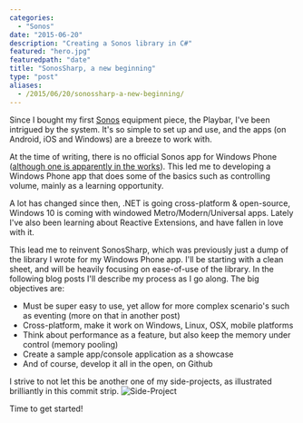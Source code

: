 ```yaml
---
categories:
  - "Sonos"
date: "2015-06-20"
description: "Creating a Sonos library in C#"
featured: "hero.jpg"
featuredpath: "date"
title: "SonosSharp, a new beginning"
type: "post"
aliases:
  - /2015/06/20/sonossharp-a-new-beginning/
---
```


Since I bought my first [Sonos](http://www.sonos.com/) equipment piece, the Playbar, I've been intrigued by the system. It's so simple to set up and use, and the apps (on Android, iOS and Windows) are a breeze to work with.

At the time of writing, there is no official Sonos app for Windows Phone ([although one is apparently in the works](http://www.windowscentral.com/sonos-app-windows-phone-private-beta-promised-no-eta-release-though)). This led me to developing a Windows Phone app that does some of the basics such as controlling volume, mainly as a learning opportunity. 

A lot has changed since then, .NET is going cross-platform & open-source, Windows 10 is coming with windowed Metro/Modern/Universal apps. Lately I've also been learning about Reactive Extensions, and have fallen in love with it.

This lead me to reinvent SonosSharp, which was previously just a dump of the library I wrote for my Windows Phone app. I'll be starting with a clean sheet, and will be heavily focusing on ease-of-use of the library. In the following blog posts I'll describe my process as I go along. The big objectives are:

 - Must be super easy to use, yet allow for more complex scenario's such as eventing (more on that in another post)
 - Cross-platform, make it work on Windows, Linux, OSX, mobile platforms
 - Think about performance as a feature, but also keep the memory under control (memory pooling)
 - Create a sample app/console application as a showcase
 - And of course, develop it all in the open, on Github

I strive to not let this be another one of my side-projects, as illustrated brilliantly in this commit strip.
![Side-Project](/img/2015/06/side-project.jpg)

Time to get started!
